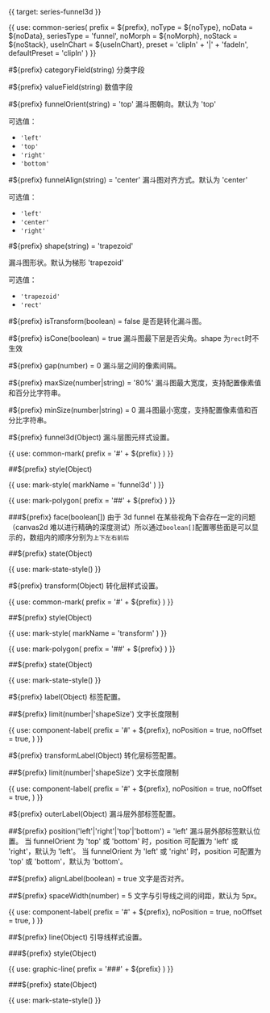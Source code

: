 {{ target: series-funnel3d }}

{{ use: common-series(
  prefix = ${prefix},
  noType = ${noType},
  noData = ${noData},
  seriesType = 'funnel',
  noMorph = ${noMorph},
  noStack = ${noStack},
  useInChart = ${useInChart},
  preset = 'clipIn' + '|' + 'fadeIn',
  defaultPreset = 'clipIn'
) }}

#${prefix} categoryField(string)
分类字段

#${prefix} valueField(string)
数值字段

#${prefix} funnelOrient(string) = 'top'
漏斗图朝向。默认为 'top'

可选值：

- `'left'`
- `'top'`
- `'right'`
- `'bottom'`

#${prefix} funnelAlign(string) = 'center'
漏斗图对齐方式。默认为 'center'

可选值：

- `'left'`
- `'center'`
- `'right'`

#${prefix} shape(string) = 'trapezoid'

漏斗图形状。默认为梯形 'trapezoid'

可选值：

- `'trapezoid'`
- `'rect'`

#${prefix} isTransform(boolean) = false
是否是转化漏斗图。

#${prefix} isCone(boolean) = true
漏斗图最下层是否尖角。shape 为`rect`时不生效

#${prefix} gap(number) = 0
漏斗层之间的像素间隔。

#${prefix} maxSize(number|string) = '80%'
漏斗图最大宽度，支持配置像素值和百分比字符串。

#${prefix} minSize(number|string) = 0
漏斗图最小宽度，支持配置像素值和百分比字符串。

#${prefix} funnel3d(Object)
漏斗层图元样式设置。

{{ use: common-mark(
  prefix = '#' + ${prefix}
) }}

##${prefix} style(Object)

{{ use: mark-style(
  markName = 'funnel3d'
) }}

{{ use: mark-polygon(
  prefix = '##' + ${prefix}
) }}

###${prefix} face(boolean[])
由于 3d funnel 在某些视角下会存在一定的问题（canvas2d 难以进行精确的深度测试）所以通过`boolean[]`配置哪些面是可以显示的，数组内的顺序分别为`上下左右前后`

##${prefix} state(Object)

{{ use: mark-state-style() }}

#${prefix} transform(Object)
转化层样式设置。

{{ use: common-mark(
  prefix = '#' + ${prefix}
) }}

##${prefix} style(Object)

{{ use: mark-style(
  markName = 'transform'
) }}

{{ use: mark-polygon(
  prefix = '##' + ${prefix}
) }}

##${prefix} state(Object)

{{ use: mark-state-style() }}

#${prefix} label(Object)
标签配置。

##${prefix} limit(number|'shapeSize')
文字长度限制

{{ use: component-label(
  prefix = '#' + ${prefix},
  noPosition = true,
  noOffset = true,
) }}

#${prefix} transformLabel(Object)
转化层标签配置。

##${prefix} limit(number|'shapeSize')
文字长度限制

{{ use: component-label(
  prefix = '#' + ${prefix},
  noPosition = true,
  noOffset = true,
) }}

#${prefix} outerLabel(Object)
漏斗层外部标签配置。

##${prefix} position('left'|'right'|'top'|'bottom') = 'left'
漏斗层外部标签默认位置。
当 funnelOrient 为 'top' 或 'bottom' 时，position 可配置为 'left' 或 'right'，默认为 'left'。
当 funnelOrient 为 'left' 或 'right' 时，position 可配置为 'top' 或 'bottom'，默认为 'bottom'。

##${prefix} alignLabel(boolean) = true
文字是否对齐。

##${prefix} spaceWidth(number) = 5
文字与引导线之间的间距，默认为 5px。

{{ use: component-label(
  prefix = '#' + ${prefix},
  noPosition = true,
  noOffset = true,
) }}

##${prefix} line(Object)
引导线样式设置。

###${prefix} style(Object)

{{ use: graphic-line(
  prefix = '###' + ${prefix}
) }}

###${prefix} state(Object)

{{ use: mark-state-style() }}

